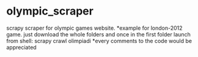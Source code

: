 # olympic_scraper
scrapy scraper for olympic games website.
*example for london-2012 game.
just download the whole folders and once in the first folder launch from shell: scrapy crawl olimpiadi
*every comments to the code would be appreciated
